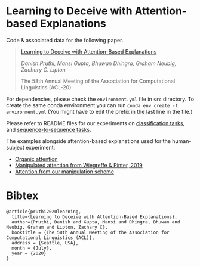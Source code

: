 # Learning to Deceive with Attention-based Explanations
Code & associated data for the following paper.

> [Learning to Deceive with Attention-Based Explanations](https://arxiv.org/pdf/1909.07913.pdf)
> 
> *Danish Pruthi, Mansi Gupta, Bhuwan Dhingra, Graham Neubig, Zachary C. Lipton*
> 
> The 58th Annual Meeting of the Association for Computational Linguistics (ACL-20).



For dependencies, please check the `environment.yml` file in `src` directory. To create the same conda environment you can run `conda env create -f environment.yml` (You might have to edit the prefix in the last line in the file.) 

Please refer to README files for our experiments on [classification tasks](src/classification_tasks/README.md), and [sequence-to-sequence tasks](src/seq2seq_tasks/README.md).  

The examples alongside attention-based explanations used for the human-subject experiment:

- [Organic attention](https://docs.google.com/document/d/10sOLMX00OUAH7kojf1va7bP8Y5px9qhQMUhy3Vd-d9Y/edit?usp=sharing)
- [Manipulated attention from Wiegreffe & Pinter, 2019](https://docs.google.com/document/d/1KXxcGYCkDw6Rc0EJec0PyK_6hNuGqCTCRJf-OdpHrTM/edit?usp=sharing)
- [Attention from our manipulation scheme](https://docs.google.com/document/d/1LkgBFsoGcdBToscBBmNf4hNvvq2OJLM1I3kNf9ZF3cI/edit?usp=sharing)

# Bibtex

```
@article{pruthi2020learning,
  title={Learning to Deceive with Attention-Based Explanations},
  author={Pruthi, Danish and Gupta, Mansi and Dhingra, Bhuwan and Neubig, Graham and Lipton, Zachary C},
  booktitle = {The 58th Annual Meeting of the Association for Computational Linguistics (ACL)},
  address = {Seattle, USA},
  month = {July},
  year = {2020}
}
```
